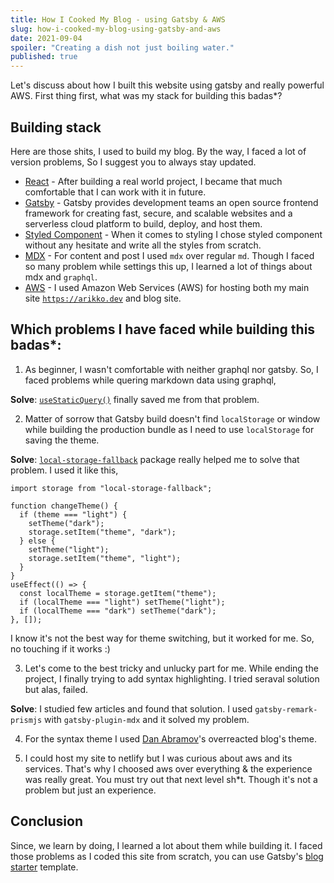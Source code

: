 ```yaml
---
title: How I Cooked My Blog - using Gatsby & AWS
slug: how-i-cooked-my-blog-using-gatsby-and-aws
date: 2021-09-04
spoiler: "Creating a dish not just boiling water."
published: true
---
```


Let's discuss about how I built this website using gatsby and really powerful AWS. First thing first, what was my stack for building this badas\*?

## Building stack

Here are those shits, I used to build my blog. By the way, I faced a lot of version problems, So I suggest you to always stay updated.

- [React](https://reactjs.org/) - After building a real world project, I became that much comfortable that I can work with it in future.
- [Gatsby](https://gatsbyjs.com/) - Gatsby provides development teams an open source frontend framework for creating fast, secure, and scalable websites and a serverless cloud platform to build, deploy, and host them.
- [Styled Component](https://styled-components.com/) - When it comes to styling I chose styled component without any hesitate and write all the styles from scratch.
- [MDX](https://mdxjs.com/) - For content and post I used `mdx` over regular `md`. Though I faced so many problem while settings this up, I learned a lot of things about mdx and `graphql`.
- [AWS](https://aws.amazon.com/) - I used Amazon Web Services (AWS) for hosting both my main site [`https://arikko.dev`](https://arikko.dev) and blog site.

## Which problems I have faced while building this badas\*:

1. As beginner, I wasn't comfortable with neither graphql nor gatsby. So, I faced problems while quering markdown data using graphql,

**Solve**: [`useStaticQuery()`](https://www.gatsbyjs.com/blog/2019-02-20-introducing-use-static-query/) finally saved me from that problem.

2. Matter of sorrow that Gatsby build doesn't find `localStorage` or window while building the production bundle as I need to use `localStorage` for saving the theme.

**Solve**: [`local-storage-fallback`](https://github.com/ripeworks/local-storage-fallback) package really helped me to solve that problem. I used it like this,

```jsx{5, 7, 13}
import storage from "local-storage-fallback";

function changeTheme() {
  if (theme === "light") {
    setTheme("dark");
    storage.setItem("theme", "dark");
  } else {
    setTheme("light");
    storage.setItem("theme", "light");
  }
}
useEffect(() => {
  const localTheme = storage.getItem("theme");
  if (localTheme === "light") setTheme("light");
  if (localTheme === "dark") setTheme("dark");
}, []);
```

I know it's not the best way for theme switching, but it worked for me. So, no touching if it works :)

3. Let's come to the best tricky and unlucky part for me. While ending the project, I finally trying to add syntax highlighting. I tried seraval solution but alas, failed.

**Solve**: I studied few articles and found that solution. I used `gatsby-remark-prismjs` with `gatsby-plugin-mdx` and it solved my problem.

4. For the syntax theme I used [Dan Abramov](https://mobile.twitter.com/dan_abramov)'s overreacted blog's theme.

5. I could host my site to netlify but I was curious about aws and its services. That's why I choosed aws over everything & the experience was really great. You must try out that next level sh*t. Though it's not a problem but just an experience.

## Conclusion

Since, we learn by doing, I learned a lot about them while building it. I faced those problems as I coded this site from scratch, you can use Gatsby's [blog starter](https://github.com/gatsbyjs/gatsby-starter-blog) template.

<!-- ## Why choosing Gatsby over any other platform? -->

